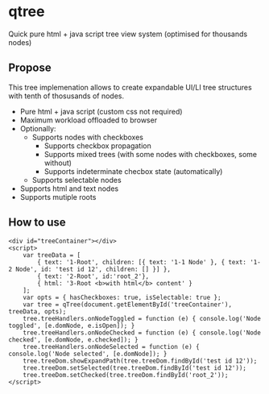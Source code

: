 # qtree
Quick pure html + java script tree view system (optimised for thousands nodes)

## Propose
This tree implemenation allows to create expandable UI/LI tree structures with tenth of thosusands of nodes.
* Pure html + java script (custom css not required) 
* Maximum workload offloaded to browser
* Optionally:
    * Supports nodes with checkboxes
        * Supports checkbox propagation
        * Supports mixed trees (with some nodes with checkboxes, some without)
        * Supports indeterminate checbox state (automatically)
    * Supports selectable nodes
* Supports html and text nodes
* Supports mutiple roots

## How to use
```
<div id="treeContainer"></div>
<script>
    var treeData = [
        { text: '1-Root', children: [{ text: '1-1 Node' }, { text: '1-2 Node', id: 'test id 12', children: [] }] },
        { text: '2-Root', id:'root_2'},
        { html: '3-Root <b>with html</b> content' }
    ];
    var opts = { hasCheckboxes: true, isSelectable: true };
    var tree = qTree(document.getElementById('treeContainer'), treeData, opts);
    tree.treeHandlers.onNodeToggled = function (e) { console.log('Node toggled', [e.domNode, e.isOpen]); }
    tree.treeHandlers.onNodeChecked = function (e) { console.log('Node checked', [e.domNode, e.checked]); }
    tree.treeHandlers.onNodeSelected = function (e) { console.log('Node selected', [e.domNode]); }
    tree.treeDom.showExpandPath(tree.treeDom.findById('test id 12'));
    tree.treeDom.setSelected(tree.treeDom.findById('test id 12'));
    tree.treeDom.setChecked(tree.treeDom.findById('root_2'));
</script>
```

